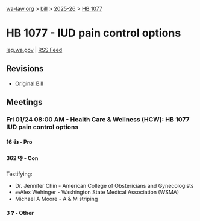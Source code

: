 [wa-law.org](/) > [bill](/bill/) > [2025-26](/bill/2025-26/) > [HB 1077](/bill/2025-26/hb/1077/)

# HB 1077 - IUD pain control options
[leg.wa.gov](https://app.leg.wa.gov/billsummary?BillNumber=1077&Year=2025&Initiative=false) | [RSS Feed](./rss.xml)

## Revisions
* [Original Bill](1/)

## Meetings
### Fri 01/24 08:00 AM - Health Care & Wellness (HCW): HB 1077 IUD pain control options
#### 16 👍 - Pro

#### 362 👎 - Con
Testifying:
* Dr. Jennifer Chin - American College of Obstericians and Gynecologists
* 💵Alex Wehinger - Washington State Medical Association (WSMA)
* Michael A Moore - A & M striping

#### 3 ❓ - Other
